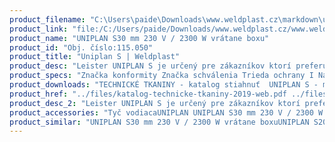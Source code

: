 ```yaml
---
product_filename: "C:\Users\paide\Downloads\www.weldplast.cz\markdown\uniplan-s12.md"
product_link: "file:/C:/Users/paide/Downloads/www.weldplast.cz/www.weldplast.cz/sk/uniplan-s12"
product_name: "UNIPLAN S30 mm 230 V / 2300 W vrátane boxu"
product_id: "Obj. číslo:115.050"
product_title: "Uniplan S | Weldplast"
product_desc: "Leister UNIPLAN S je určený pre zákazníkov ktorí preferujú ľahké intuitívne ovládanie.Malý ľahký praktickýJednoduché intuitívne ovládanieVysoká rýchlosť zváraniaIntegrovaný zdvíhací mechanizmusPraktický prepravný box súčasťou dodávky"
product_specs: "Značka konformity Značka schválenia Trieda ochrany I NapätieV~230 PríkonW2300 FrekvenciaHz50 / 60 Max. teplota°C620 Rýchlosťm/min1 - 75 Rozsah prietoku vzduchu%50 - 100 Prietok vzduchul/min300 Úroveň hlučnosti LpAdB65 Rozmerymm420 x 270 x 210 Hmotnosťkg115 (s kabelem 3 m) Druh certifikácieCCA Šírka zvarumm30"
product_downloads: "TECHNICKÉ TKANINY - katalog stiahnuť  UNIPLAN S - manuál SK stiahnuť  UNIPLAN S - manuál CZ stiahnuť  UNIPLAN - produktový list stiahnuť"
product_href: "../files/katalog-technicke-tkaniny-2019-web.pdf ../files/katalog-technicke-tkaniny-2019-web.pdf ../files/uniplan-s-unifloor-s-manual-sk.pdf ../files/uniplan-s-unifloor-s-manual-sk.pdf ../files/uniplan-s-manual-cz.pdf ../files/uniplan-s-manual-cz.pdf ../files/uniplan-e-s-produktovy-list-leister.pdf ../files/uniplan-e-s-produktovy-list-leister.pdf"
product_desc_2: "Leister UNIPLAN S je určený pre zákazníkov ktorí preferujú ľahké intuitívne ovládanie.Malý ľahký praktickýJednoduché intuitívne ovládanieVysoká rýchlosť zváraniaIntegrovaný zdvíhací mechanizmusPraktický prepravný box súčasťou dodávky"
product_accessories: "Tyč vodiacaUNIPLAN UNIPLAN S30 mm 230 V / 2300 W vrátane boxuUNIPLAN S20 mm 230 V / 2300 W vrátane boxuUNIPLAN E30 mm 230 V / 2300 W vrátane boxuUNIPLAN E230 V / 2300 W vrátane boxu"
product_similar: "UNIPLAN S30 mm 230 V / 2300 W vrátane boxuUNIPLAN S20 mm 230 V / 2300 W vrátane boxuUNIPLAN E30 mm 230 V / 2300 W vrátane boxuUNIPLAN E230 V / 2300 W vrátane boxu"
---
```

